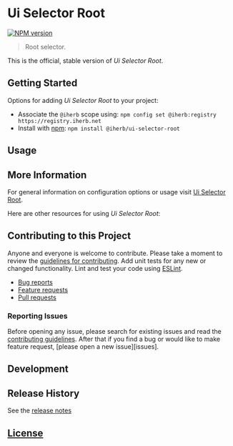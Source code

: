 # Ui Selector Root

 [![NPM version][npm-image]][npm-url]

> Root selector.

This is the official, stable version of _Ui Selector Root_.

## Getting Started

Options for adding _Ui Selector Root_ to your project:

- Associate the `@iherb` scope using: `npm config set @iherb:registry https://registry.iherb.net`
- Install with [npm](https://npmjs.org/): `npm install @iherb/ui-selector-root`

## Usage

## More Information

For general information on configuration options or usage visit [Ui Selector Root]().

Here are other resources for using _Ui Selector Root_:

## Contributing to this Project

Anyone and everyone is welcome to contribute. Please take a moment to review the [guidelines for contributing](CONTRIBUTING.md). Add unit tests for any new or changed functionality. Lint and test your code using [ESLint][eslint-www].

- [Bug reports](CONTRIBUTING.md#bugs)
- [Feature requests](CONTRIBUTING.md#features)
- [Pull requests](CONTRIBUTING.md#pull-requests)

### Reporting Issues

Before opening any issue, please search for existing issues and read the [contributing guidelines](CONTRIBUTING.md). After that if you find a bug or would like to make feature request, [please open a new issue][issues].

## Development

## Release History

See the [release notes](CHANGELOG.md)

## [License](LICENSE.md)

[eslint-www]: http://www.eslint.org
[npm-url]: https://npm.iherb.net/package/@iherb/ui-selector-root
[npm-image]: https://shields.iherb.net/npm/v/@iherb/ui-selector-root.svg
